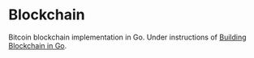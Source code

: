 # Blockchain

Bitcoin blockchain implementation in Go. Under instructions of [Building Blockchain in Go](https://jeiwan.cc/posts/building-blockchain-in-go-part-1/).
